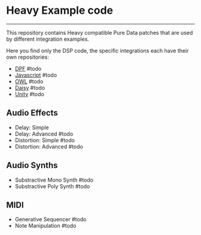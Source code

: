 # Heavy Example code
---
This repository contains Heavy compatible Pure Data patches that are used by different integration examples.

Here you find only the DSP code, the specific integrations each have their own repositories:

* [DPF]() #todo
* [Javascript]() #todo
* [OWL]() #todo
* [Daisy]() #todo
* [Unity]() #todo

## Audio Effects

* Delay: Simple
* Delay: Advanced #todo
* Distortion: Simple #todo
* Distortion: Advanced #todo

## Audio Synths

* Substractive Mono Synth #todo
* Substractive Poly Synth #todo

## MIDI

* Generative Sequencer #todo
* Note Manipulation #todo
